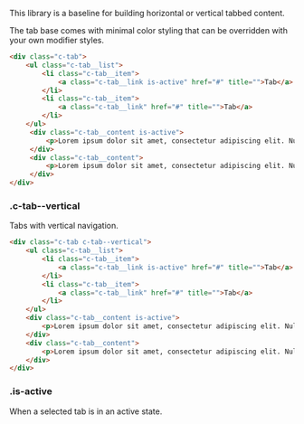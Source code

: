 <p class="u-text-emphasize">This library is a baseline for building horizontal or vertical tabbed content.</p>

The tab base comes with minimal color styling that can be overridden with your own modifier styles.

```html
<div class="c-tab">
	<ul class="c-tab__list">
    	<li class="c-tab__item">
    	    <a class="c-tab__link is-active" href="#" title="">Tab</a>
    	</li>
    	<li class="c-tab__item">
    	    <a class="c-tab__link" href="#" title="">Tab</a>
    	</li>
    </ul>
     <div class="c-tab__content is-active">
         <p>Lorem ipsum dolor sit amet, consectetur adipiscing elit. Nulla sagittis neque a dapibus commodo. Nam feugiat fermentum massa, non dignissim mi. Nam dictum faucibus dolor, nec venenatis leo facilisis id. </p>
     </div>
     <div class="c-tab__content">
         <p>Lorem ipsum dolor sit amet, consectetur adipiscing elit. Nulla sagittis neque a dapibus commodo. Nam feugiat fermentum massa, non dignissim mi. Nam dictum faucibus dolor, nec venenatis leo facilisis id. </p>
     </div>
</div>    
```

### .c-tab--vertical

Tabs with vertical navigation.

```html
<div class="c-tab c-tab--vertical">
	<ul class="c-tab__list">
     	<li class="c-tab__item">
     	    <a class="c-tab__link is-active" href="#" title="">Tab</a>
     	</li>
     	<li class="c-tab__item">
     	    <a class="c-tab__link" href="#" title="">Tab</a>
     	</li>
    </ul>
    <div class="c-tab__content is-active">
        <p>Lorem ipsum dolor sit amet, consectetur adipiscing elit. Nulla sagittis neque a dapibus commodo. Nam feugiat fermentum massa, non dignissim mi. Nam dictum faucibus dolor, nec venenatis leo facilisis id. </p>
    </div>
    <div class="c-tab__content">
        <p>Lorem ipsum dolor sit amet, consectetur adipiscing elit. Nulla sagittis neque a dapibus commodo. Nam feugiat fermentum massa, non dignissim mi. Nam dictum faucibus dolor, nec venenatis leo facilisis id. </p>
    </div>
</div> 
```

### .is-active

When a selected tab is in an active state.
